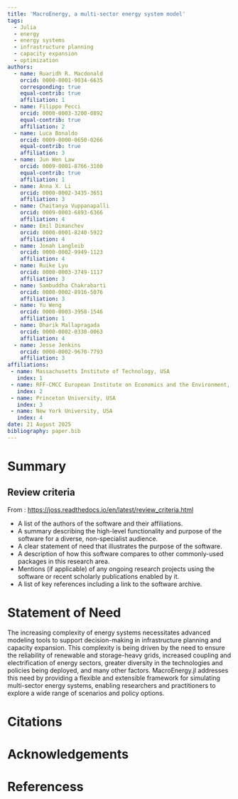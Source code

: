 ```yaml
---
title: 'MacroEnergy, a multi-sector energy system model' 
tags:
  - Julia
  - energy
  - energy systems
  - infrastructure planning
  - capacity expansion
  - optimization
authors:
  - name: Ruaridh R. Macdonald
    orcid: 0000-0001-9034-6635
    corresponding: true
    equal-contrib: true
    affiliation: 1
  - name: Filippo Pecci
    orcid: 0000-0003-3200-0892
    equal-contrib: true
    affiliation: 2
  - name: Luca Bonaldo
    orcid: 0009-0000-0650-0266
    equal-contrib: true
    affiliation: 3
  - name: Jun Wen Law
    orcid: 0009-0001-8766-3100
    equal-contrib: true
    affiliation: 1
  - name: Anna X. Li
    orcid: 0000-0002-3435-3651
    affiliation: 3
  - name: Chaitanya Vuppanapalli
    orcid: 0009-0003-6893-6366
    affiliation: 4
  - name: Emil Dimanchev
    orcid: 0000-0001-8240-5922
    affiliation: 4
  - name: Jonah Langleib
    orcid: 0000-0002-9949-1123
    affiliation: 4
  - name: Ruike Lyu
    orcid: 0000-0003-3749-1117
    affiliation: 3
  - name: Sambuddha Chakrabarti
    orcid: 0000-0002-8916-5076
    affiliation: 3
  - name: Yu Weng
    orcid: 0000-0003-3958-1546
    affiliation: 1
  - name: Dharik Mallapragada
    orcid: 0000-0002-0330-0063
    affiliation: 4
  - name: Jesse Jenkins
    orcid: 0000-0002-9670-7793
    affiliation: 3
affiliations:
 - name: Massachusetts Institute of Technology, USA
   index: 1
 - name: RFF-CMCC European Institute on Economics and the Environment, Italy
   index: 2
 - name: Princeton University, USA
   index: 3
 - name: New York University, USA
   index: 4
date: 21 August 2025
bibliography: paper.bib
---
```


# Summary

## Review criteria

From : https://joss.readthedocs.io/en/latest/review_criteria.html

- A list of the authors of the software and their affiliations.
- A summary describing the high-level functionality and purpose of the software for a diverse, non-specialist audience.
- A clear statement of need that illustrates the purpose of the software.
- A description of how this software compares to other commonly-used packages in this research area.
- Mentions (if applicable) of any ongoing research projects using the software or recent scholarly publications enabled by it.
- A list of key references including a link to the software archive.

# Statement of Need

The increasing complexity of energy systems necessitates advanced modeling tools to support decision-making in infrastructure planning and capacity expansion. This complexity is being driven by the need to ensure the reliability of renewable and storage-heavy grids, increased coupling and electrification of energy sectors, greater diversity in the technologies and policies being deployed, and many other factors. MacroEnergy.jl addresses this need by providing a flexible and extensible framework for simulating multi-sector energy systems, enabling researchers and practitioners to explore a wide range of scenarios and policy options.



# Citations

# Acknowledgements

# Referencess